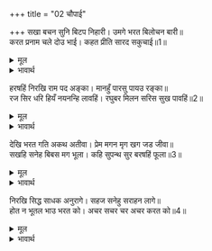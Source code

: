 +++
title = "02 चौपाई"

+++
सखा बचन सुनि बिटप निहारी। उमगे भरत बिलोचन बारी॥  
करत प्रनाम चले दोउ भाई। कहत प्रीति सारद सकुचाई॥1॥  

<details><summary>मूल</summary>

सखा बचन सुनि बिटप निहारी। उमगे भरत बिलोचन बारी॥  
करत प्रनाम चले दोउ भाई। कहत प्रीति सारद सकुचाई॥1॥  
</details>

<details><summary>भावार्थ</summary>

सखा के वचन सुनकर और वृक्षों को देखकर भरतजी के नेत्रों में जल उमड आया। दोनों भाई प्रणाम करते हुए चले। उनके प्रेम का वर्णन करने में सरस्वतीजी भी सकुचाती हैं॥1॥  
</details>

हरषहिं निरखि राम पद अङ्का। मानहुँ पारसु पायउ रङ्का॥  
रज सिर धरि हियँ नयनन्हि लावहिं। रघुबर मिलन सरिस सुख पावहिं॥2॥  

<details><summary>मूल</summary>

हरषहिं निरखि राम पद अङ्का। मानहुँ पारसु पायउ रङ्का॥  
रज सिर धरि हियँ नयनन्हि लावहिं। रघुबर मिलन सरिस सुख पावहिं॥2॥  
</details>

<details><summary>भावार्थ</summary>

श्री रामचन्द्रजी के चरणचिह्न देखकर दोनों भाई ऐसे हर्षित होते हैं, मानो दरिद्र पारस पा गया हो। वहाँ की रज को मस्तक पर रखकर हृदय में और नेत्रों में लगाते हैं और श्री रघुनाथजी के मिलने के समान सुख पाते हैं॥2॥  
</details>

देखि भरत गति अकथ अतीवा। प्रेम मगन मृग खग जड जीवा॥  
सखहि सनेह बिबस मग भूला। कहि सुपन्थ सुर बरषहिं फूला॥3॥  

<details><summary>मूल</summary>

देखि भरत गति अकथ अतीवा। प्रेम मगन मृग खग जड जीवा॥  
सखहि सनेह बिबस मग भूला। कहि सुपन्थ सुर बरषहिं फूला॥3॥  
</details>

<details><summary>भावार्थ</summary>

भरतजी की अत्यन्त अनिर्वचनीय दशा देखकर वन के पशु, पक्षी और जड (वृक्षादि) जीव प्रेम में मग्न हो गए। प्रेम के विशेष वश होने से सखा निषादराज को भी रास्ता भूल गया। तब देवता सुन्दर रास्ता बतलाकर फूल बरसाने लगे॥3॥  
</details>

निरखि सिद्ध साधक अनुरागे। सहज सनेहु सराहन लागे॥  
होत न भूतल भाउ भरत को। अचर सचर चर अचर करत को॥4॥  

<details><summary>मूल</summary>

निरखि सिद्ध साधक अनुरागे। सहज सनेहु सराहन लागे॥  
होत न भूतल भाउ भरत को। अचर सचर चर अचर करत को॥4॥  
</details>

<details><summary>भावार्थ</summary>

भरत के प्रेम की इस स्थिति को देखकर सिद्ध और साधक लोग भी अनुराग से भर गए और उनके स्वाभाविक प्रेम की प्रशंसा करने लगे कि यदि इस पृथ्वी तल पर भरत का जन्म (अथवा प्रेम) न होता, तो जड को चेतन और चेतन को जड कौन करता?॥4॥  
</details>

